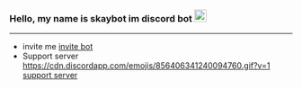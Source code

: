 ### Hello, my name is skaybot im discord bot <img src="https://github.com/darshanr27/darshanr27/blob/master/Assets/Hi.gif" width="22px">

---

- invite me [invite bot](https://discord.com/api/oauth2/authorize?client_id=821544166877298688&permissions=8&scope=bot
)
- Support server [https://cdn.discordapp.com/emojis/856406341240094760.gif?v=1 support server](https://discord.gg/4mphTx78nf)
